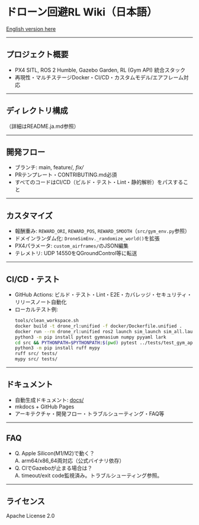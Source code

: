# ドローン回避RL Wiki（日本語）

[English version here](wiki_en.md)

---

## プロジェクト概要

- PX4 SITL, ROS 2 Humble, Gazebo Garden, RL (Gym API) 統合スタック
- 再現性・マルチステージDocker・CI/CD・カスタムモデル/エアフレーム対応

---

## ディレクトリ構成

（詳細はREADME.ja.md参照）

---

## 開発フロー
- ブランチ: main, feature/*, fix/*
- PRテンプレート・CONTRIBUTING.md必須
- すべてのコードはCI/CD（ビルド・テスト・Lint・静的解析）をパスすること

---

## カスタマイズ
- 報酬重み: `REWARD_ORI`, `REWARD_POS`, `REWARD_SMOOTH`（`src/gym_env.py`参照）
- ドメインランダム化: `DroneSimEnv._randomize_world()`を拡張
- PX4パラメータ: `custom_airframes/`のJSON編集
- テレメトリ: UDP 14550をQGroundControl等に転送

---

## CI/CD・テスト
- GitHub Actions: ビルド・テスト・Lint・E2E・カバレッジ・セキュリティ・リリースノート自動化
- ローカルテスト例:
  ```bash
  tools/clean_workspace.sh
  docker build -t drone_rl:unified -f docker/Dockerfile.unified .
  docker run --rm drone_rl:unified ros2 launch sim_launch sim_all.launch.py
  python3 -m pip install pytest gymnasium numpy pyyaml lark
  cd src && PYTHONPATH=$PYTHONPATH:$(pwd) pytest ../tests/test_gym_api.py
  python3 -m pip install ruff mypy
  ruff src/ tests/
  mypy src/ tests/
  ```

---

## ドキュメント
- 自動生成ドキュメント: [docs/](../docs/)
- mkdocs + GitHub Pages
- アーキテクチャ・開発フロー・トラブルシューティング・FAQ等

---

## FAQ
- Q. Apple Silicon(M1/M2)で動く？  
  A. arm64/x86_64両対応（公式バイナリ依存）
- Q. CIでGazeboが止まる場合は？  
  A. timeout/exit code監視済み。トラブルシューティング参照。

---

## ライセンス
Apache License 2.0 